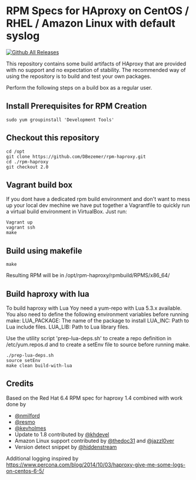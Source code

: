 # RPM Specs for HAproxy on CentOS / RHEL / Amazon Linux with default syslog

[![Github All Releases](https://img.shields.io/github/downloads/DBezemer/rpm-haproxy/total.svg)](https://github.com/DBezemer/rpm-haproxy/releases)

This repository contains some build artifacts of HAproxy that are provided with no support and no expectation of stability.
The recommended way of using the repository is to build and test your own packages.

Perform the following steps on a build box as a regular user.

## Install Prerequisites for RPM Creation

    sudo yum groupinstall 'Development Tools'

## Checkout this repository

    cd /opt
    git clone https://github.com/DBezemer/rpm-haproxy.git
    cd ./rpm-haproxy
    git checkout 2.0

## Vagrant build box

If you dont have a dedicated rpm build environment and don't want to mess up your local dev mechine
we have put together a Vagrantfile to quickly run a virtual build environment in VirtualBox.
Just run:

    Vagrant up
    vagrant ssh
    make

## Build using makefile

    make

Resulting RPM will be in /opt/rpm-haproxy/rpmbuild/RPMS/x86_64/

## Build haproxy with lua

To build haproxy with Lua Yoy need a yum-repo with Lua 5.3.x available.
You also need to define the following environment variables before running make:
    LUA_PACKAGE: The name of the package to install
    LUA_INC:     Path to Lua include files.
    LUA_LIB:     Path to Lua library files.

Use the utility script 'prep-lua-deps.sh' to create a repo definition in /etc/yum.repos.d
and to create a setEnv file to source before running make.

    ./prep-lua-deps.sh
    source setEnv
    make clean build-with-lua

## Credits

Based on the Red Hat 6.4 RPM spec for haproxy 1.4 combined with work done by

- [@nmilford](https://www.github.com/nmilford)
- [@resmo](https://www.github.com/resmo)
- [@kevholmes](https://www.github.com/kevholmes)
- Update to 1.8 contributed by [@khdevel](https://github.com/khdevel)
- Amazon Linux support contributed by [@thedoc31](https://github.com/thedoc31) and [@jazzl0ver](https://github.com/jazzl0ver)
- Version detect snippet by [@hiddenstream](https://github.com/hiddenstream)

Additional logging inspired by <https://www.percona.com/blog/2014/10/03/haproxy-give-me-some-logs-on-centos-6-5/>
